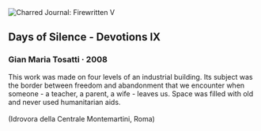<div class="artwork-of-the-day">
  <div class="container">
    <div class="img-wrapper">
      <img
        src="https://uploads8.wikiart.org/00318/images/gian-maria-tosatti/tecnigrafo-3-12-2-1998.jpg"
        alt="Charred Journal: Firewritten V" />
    </div>
    <div class="artwork-detail">
      <div class="artwork-origin"> 
        <h2 class="artwork-name">Days of Silence - Devotions IX</h2>
        <h3 class="artist">
          Gian Maria Tosatti
                    ·  2008
        </h3>
      </div>
      <p class="description">
        <span class="artwork-description-text ng-binding" ng-bind-html="viewModel.ArtworkOfTheDay.Description | unsafe">This work was made on four levels of an industrial building. Its subject was the border between freedom and abandonment that we encounter when someone - a teacher, a parent, a wife - leaves us. Space was filled with old and never used humanitarian aids.<br><br>(Idrovora della Centrale Montemartini, Roma)</span>
                        <div class="text-shadow-container ng-hide" ng-show="showShadow"></div>
      </p>
    </div>
  </div>

</div>
